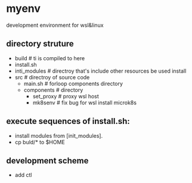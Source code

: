 # myenv
 
 development environment for wsl&linux

 ## directory struture
- build # ti is compiled to here
- install.sh
- inti_modules # directroy that's include other resources be used install
- src # directroy of source code
  - main.sh # forloop components directory
  - components # directory 
    - set_proxy # proxy wsl host
    - mk8senv # fix bug for wsl install microk8s

## execute sequences of install.sh:
- install modules from [init_modules].
- cp buld/* to $HOME 

## development scheme
- add ctl